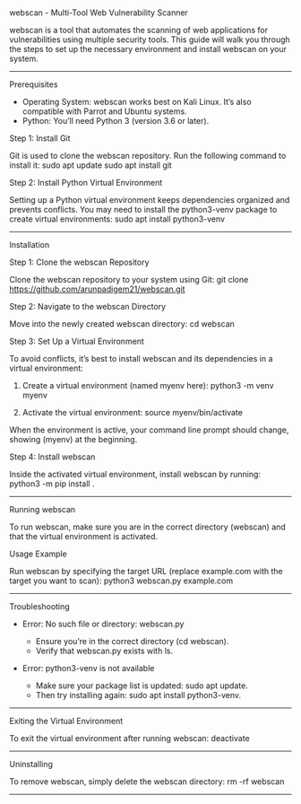 # 
webscan - Multi-Tool Web Vulnerability Scanner

webscan is a tool that automates the scanning of web applications for vulnerabilities using multiple security tools. This guide will walk you through the steps to set up the necessary environment and install webscan on your system.

---

Prerequisites

- Operating System: webscan works best on Kali Linux. It’s also compatible with Parrot and Ubuntu systems.
- Python: You’ll need Python 3 (version 3.6 or later).

Step 1: Install Git

Git is used to clone the webscan repository. Run the following command to install it:
sudo apt update
sudo apt install git

Step 2: Install Python Virtual Environment

Setting up a Python virtual environment keeps dependencies organized and prevents conflicts. You may need to install the python3-venv package to create virtual environments:
sudo apt install python3-venv

---

Installation

Step 1: Clone the webscan Repository

Clone the webscan repository to your system using Git:
git clone https://github.com/arunpadigem21/webscan.git

Step 2: Navigate to the webscan Directory

Move into the newly created webscan directory:
cd webscan

Step 3: Set Up a Virtual Environment

To avoid conflicts, it’s best to install webscan and its dependencies in a virtual environment:

1. Create a virtual environment (named myenv here):
   python3 -m venv myenv

2. Activate the virtual environment:
   source myenv/bin/activate

When the environment is active, your command line prompt should change, showing (myenv) at the beginning.

Step 4: Install webscan

Inside the activated virtual environment, install webscan by running:
python3 -m pip install .

---

Running webscan

To run webscan, make sure you are in the correct directory (webscan) and that the virtual environment is activated.

Usage Example

Run webscan by specifying the target URL (replace example.com with the target you want to scan):
python3 webscan.py example.com

---

Troubleshooting

- Error: No such file or directory: webscan.py
  - Ensure you’re in the correct directory (cd webscan).
  - Verify that webscan.py exists with ls.

- Error: python3-venv is not available
  - Make sure your package list is updated: sudo apt update.
  - Then try installing again: sudo apt install python3-venv.

---

Exiting the Virtual Environment

To exit the virtual environment after running webscan:
deactivate

---

Uninstalling

To remove webscan, simply delete the webscan directory:
rm -rf webscan

---

